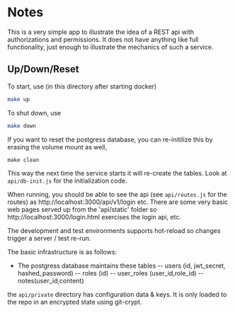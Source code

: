 # Notes

This is a very simple app to illustrate the idea of a REST api with authorizations and permissions.  It does not have
anything like full functionality, just enough to illustrate the mechanics of such a service.

## Up/Down/Reset
To start, use (in this directory after starting docker)

```bash
make up
```

To shut down, use

```bash
make down
```

If you want to reset the postgress database, you can re-initilize this by erasing the volume mount as well,

```
make clean
```

This way the next time the service starts it will re-create the tables.  Look at `api/db-init.js` for the initialization code.

When running, you should be able to see the api (see `api/routes.js` for the routes) as http://localhost:3000/api/v1/login etc.  There are some very basic web pages served up from the 'api/static' folder so http://localhost:3000/login.html exercises the login api, etc.

The development and test environments supports hot-reload so changes trigger a server / test re-run.

The basic infrastructure is as follows:

- The postgress database maintains these tables
-- users (id, jwt_secret, hashed_password)
-- roles (id)
-- user_roles (user_id,role_id)
-- notes(user_id,content)

the `api/private` directory has configuration data & keys.  It is only loaded to the repo in an encrypted state using git-crypt.
